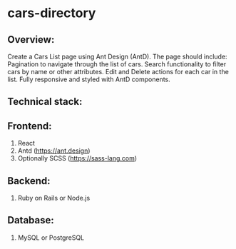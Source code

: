 # cars-directory
## Overview:
Create a Cars List page using Ant Design (AntD).
The page should include:  Pagination to navigate through the list of cars. 
Search functionality to filter cars by name or other attributes. 
Edit and Delete actions for each car in the list. 
Fully responsive and styled with AntD components.

## Technical stack:
## Frontend:
1. React
2. Antd (https://ant.design)
3. Optionally SCSS (https://sass-lang.com)

## Backend:
1. Ruby on Rails or Node.js
## Database:
1. MySQL or PostgreSQL



